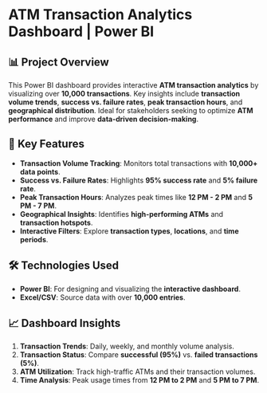 # ATM Transaction Analytics Dashboard | Power BI

## 📊 Project Overview
This Power BI dashboard provides interactive **ATM transaction analytics** by visualizing over **10,000 transactions**. Key insights include **transaction volume trends**, **success vs. failure rates**, **peak transaction hours**, and **geographical distribution**. Ideal for stakeholders seeking to optimize **ATM performance** and improve **data-driven decision-making**.

## 🎯 Key Features
- **Transaction Volume Tracking**: Monitors total transactions with **10,000+ data points**.
- **Success vs. Failure Rates**: Highlights **95% success rate** and **5% failure rate**.
- **Peak Transaction Hours**: Analyzes peak times like **12 PM - 2 PM** and **5 PM - 7 PM**.
- **Geographical Insights**: Identifies **high-performing ATMs** and **transaction hotspots**.
- **Interactive Filters**: Explore **transaction types**, **locations**, and **time periods**.

## 🛠️ Technologies Used
- **Power BI**: For designing and visualizing the **interactive dashboard**.
- **Excel/CSV**: Source data with over **10,000 entries**.

## 📈 Dashboard Insights
1. **Transaction Trends**: Daily, weekly, and monthly volume analysis.
2. **Transaction Status**: Compare **successful (95%)** vs. **failed transactions (5%)**.
3. **ATM Utilization**: Track high-traffic ATMs and their transaction volumes.
4. **Time Analysis**: Peak usage times from **12 PM to 2 PM** and **5 PM to 7 PM**.

